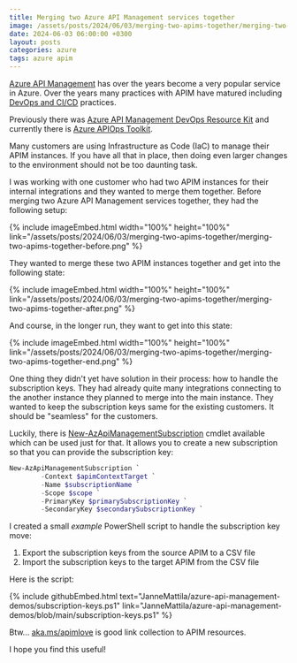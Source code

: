 ```yaml
---
title: Merging two Azure API Management services together
image: /assets/posts/2024/06/03/merging-two-apims-together/merging-two-apims-together-after.png
date: 2024-06-03 06:00:00 +0300
layout: posts
categories: azure
tags: azure apim
---
```


[Azure API Management](https://learn.microsoft.com/en-us/azure/api-management/api-management-key-concepts)
has over the years become a very popular service in Azure. 
Over the years many practices with APIM have matured including
[DevOps and CI/CD](https://learn.microsoft.com/en-us/azure/api-management/devops-api-development-templates)
practices. 

Previously there was
[Azure API Management DevOps Resource Kit](https://github.com/Azure/azure-api-management-devops-resource-kit)
and currently there is
[Azure APIOps Toolkit](https://github.com/Azure/APIOps).

Many customers are using Infrastructure as Code (IaC) to manage their APIM instances.
If you have all that in place, then doing even larger changes to the environment should not be too daunting task.

I was working with one customer who had two APIM instances for their internal integrations
and they wanted to merge them together.
Before merging two Azure API Management services together, they had the following setup:

{% include imageEmbed.html width="100%" height="100%" link="/assets/posts/2024/06/03/merging-two-apims-together/merging-two-apims-together-before.png" %}

They wanted to merge these two APIM instances together and get into the following state:

{% include imageEmbed.html width="100%" height="100%" link="/assets/posts/2024/06/03/merging-two-apims-together/merging-two-apims-together-after.png" %}

And course, in the longer run, they want to get into this state:

{% include imageEmbed.html width="100%" height="100%" link="/assets/posts/2024/06/03/merging-two-apims-together/merging-two-apims-together-end.png" %}

One thing they didn't yet have solution in their process: how to handle the subscription keys.
They had already quite many integrations connecting to the another instance they planned to merge
into the main instance. They wanted to keep the subscription keys same for the existing customers.
It should be "seamless" for the customers.

Luckily, there is
[New-AzApiManagementSubscription](https://learn.microsoft.com/en-us/powershell/module/az.apimanagement/new-azapimanagementsubscription?view=azps-11.6.0)
cmdlet available which can be used just for that.
It allows you to create a new subscription so that you can provide the subscription key:

```powershell
New-AzApiManagementSubscription `
        -Context $apimContextTarget `
        -Name $subscriptionName `
        -Scope $scope `
        -PrimaryKey $primarySubscriptionKey `
        -SecondaryKey $secondarySubscriptionKey `
```

I created a small _example_ PowerShell script to handle the subscription key move:

1. Export the subscription keys from the source APIM to a CSV file
2. Import the subscription keys to the target APIM from the CSV file

Here is the script:

{% include githubEmbed.html text="JanneMattila/azure-api-management-demos/subscription-keys.ps1" link="JanneMattila/azure-api-management-demos/blob/main/subscription-keys.ps1" %}

Btw... 
[aka.ms/apimlove](https://aka.ms/apimlove)
is good link collection to APIM resources.

I hope you find this useful!
